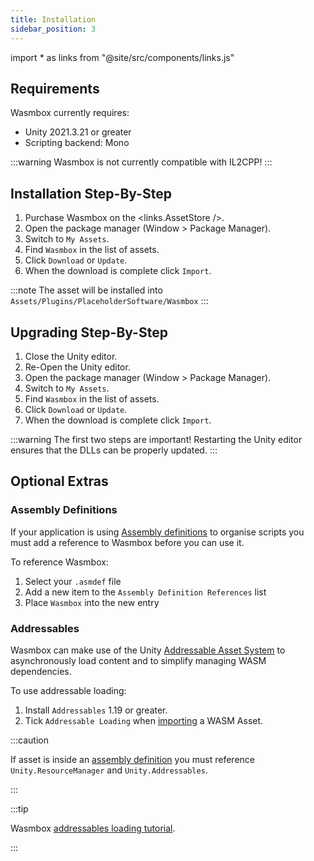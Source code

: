 ```yaml
---
title: Installation
sidebar_position: 3
---
```


import * as links from "@site/src/components/links.js"

## Requirements

Wasmbox currently requires:
 - Unity 2021.3.21 or greater
 - Scripting backend: Mono

:::warning
Wasmbox is not currently compatible with IL2CPP!
:::

## Installation Step-By-Step

1. Purchase Wasmbox on the <links.AssetStore />.
2. Open the package manager (Window > Package Manager).
3. Switch to `My Assets`.
4. Find `Wasmbox` in the list of assets.
5. Click `Download` or `Update`.
6. When the download is complete click `Import`.

:::note
The asset will be installed into `Assets/Plugins/PlaceholderSoftware/Wasmbox`
:::

## Upgrading Step-By-Step

1. Close the Unity editor.
2. Re-Open the Unity editor.
3. Open the package manager (Window > Package Manager).
4. Switch to `My Assets`.
5. Find `Wasmbox` in the list of assets.
6. Click `Download` or `Update`.
7. When the download is complete click `Import`.

:::warning
The first two steps are important! Restarting the Unity editor ensures that the DLLs can be properly updated.
:::

## Optional Extras

### Assembly Definitions

If your application is using [Assembly definitions](https://docs.unity3d.com/Manual/ScriptCompilationAssemblyDefinitionFiles.html) to organise scripts you must add a reference to Wasmbox before you can use it.

To reference Wasmbox:
1. Select your `.asmdef` file
2. Add a new item to the `Assembly Definition References` list
3. Place `Wasmbox` into the new entry

### Addressables

Wasmbox can make use of the Unity [Addressable Asset System](https://docs.unity3d.com/Manual/com.unity.addressables.html) to asynchronously load content and to simplify managing WASM dependencies.

To use addressable loading:
1. Install `Addressables` 1.19 or greater.
2. Tick `Addressable Loading` when [importing](../reference/editor/import.md#7-code-generation) a WASM Asset.

:::caution

If asset is inside an [assembly definition](https://docs.unity3d.com/Manual/ScriptCompilationAssemblyDefinitionFiles.html) you must reference `Unity.ResourceManager` and `Unity.Addressables`.

:::

:::tip

Wasmbox [addressables loading tutorial](../basics/addressables.md).

:::